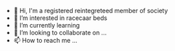 - 👋 Hi, I'm a registered reintegreteed member of society
- 👀 I’m interested in racecaar beds
- 🌱 I’m currently learning 
- 💞️ I’m looking to collaborate on ...
- 📫 How to reach me ...

<!---
cgd1321/cgd1321 is a ✨ special ✨ repository because its `README.md` (this file) appears on your GitHub profile.
You can click the Preview link to take a look at your changes.
--->
